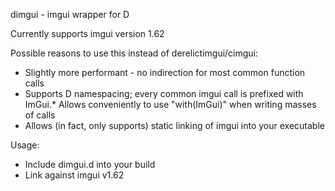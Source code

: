 dimgui - imgui wrapper for D

Currently supports imgui version 1.62

Possible reasons to use this instead of derelictimgui/cimgui:
- Slightly more performant - no indirection for most common function calls
- Supports D namespacing; every common imgui call is prefixed with ImGui.*
Allows conveniently to use "with(ImGui)" when writing masses of calls
- Allows (in fact, only supports) static linking of imgui into your executable

Usage:
- Include dimgui.d into your build
- Link against imgui v1.62
